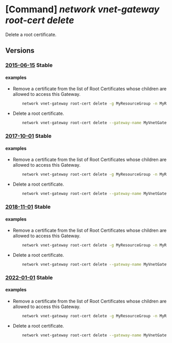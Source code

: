 # [Command] _network vnet-gateway root-cert delete_

Delete a root certificate.

## Versions

### [2015-06-15](/Resources/mgmt-plane/L3N1YnNjcmlwdGlvbnMve30vcmVzb3VyY2Vncm91cHMve30vcHJvdmlkZXJzL21pY3Jvc29mdC5uZXR3b3JrL3ZpcnR1YWxuZXR3b3JrZ2F0ZXdheXMve30=/2015-06-15.xml) **Stable**

<!-- mgmt-plane /subscriptions/{}/resourcegroups/{}/providers/microsoft.network/virtualnetworkgateways/{} 2015-06-15 properties.vpnClientConfiguration.vpnClientRootCertificates[] -->

#### examples

- Remove a certificate from the list of Root Certificates whose children are allowed to access this Gateway.
    ```bash
        network vnet-gateway root-cert delete -g MyResourceGroup -n MyRootCertificate --gateway-name MyVnetGateway
    ```

- Delete a root certificate.
    ```bash
        network vnet-gateway root-cert delete --gateway-name MyVnetGateway --name MyRootCertificate --resource-group MyResourceGroup --subscription MySubscription
    ```

### [2017-10-01](/Resources/mgmt-plane/L3N1YnNjcmlwdGlvbnMve30vcmVzb3VyY2Vncm91cHMve30vcHJvdmlkZXJzL21pY3Jvc29mdC5uZXR3b3JrL3ZpcnR1YWxuZXR3b3JrZ2F0ZXdheXMve30=/2017-10-01.xml) **Stable**

<!-- mgmt-plane /subscriptions/{}/resourcegroups/{}/providers/microsoft.network/virtualnetworkgateways/{} 2017-10-01 properties.vpnClientConfiguration.vpnClientRootCertificates[] -->

#### examples

- Remove a certificate from the list of Root Certificates whose children are allowed to access this Gateway.
    ```bash
        network vnet-gateway root-cert delete -g MyResourceGroup -n MyRootCertificate --gateway-name MyVnetGateway
    ```

- Delete a root certificate.
    ```bash
        network vnet-gateway root-cert delete --gateway-name MyVnetGateway --name MyRootCertificate --resource-group MyResourceGroup --subscription MySubscription
    ```

### [2018-11-01](/Resources/mgmt-plane/L3N1YnNjcmlwdGlvbnMve30vcmVzb3VyY2Vncm91cHMve30vcHJvdmlkZXJzL21pY3Jvc29mdC5uZXR3b3JrL3ZpcnR1YWxuZXR3b3JrZ2F0ZXdheXMve30=/2018-11-01.xml) **Stable**

<!-- mgmt-plane /subscriptions/{}/resourcegroups/{}/providers/microsoft.network/virtualnetworkgateways/{} 2018-11-01 properties.vpnClientConfiguration.vpnClientRootCertificates[] -->

#### examples

- Remove a certificate from the list of Root Certificates whose children are allowed to access this Gateway.
    ```bash
        network vnet-gateway root-cert delete -g MyResourceGroup -n MyRootCertificate --gateway-name MyVnetGateway
    ```

- Delete a root certificate.
    ```bash
        network vnet-gateway root-cert delete --gateway-name MyVnetGateway --name MyRootCertificate --resource-group MyResourceGroup --subscription MySubscription
    ```

### [2022-01-01](/Resources/mgmt-plane/L3N1YnNjcmlwdGlvbnMve30vcmVzb3VyY2Vncm91cHMve30vcHJvdmlkZXJzL21pY3Jvc29mdC5uZXR3b3JrL3ZpcnR1YWxuZXR3b3JrZ2F0ZXdheXMve30=/2022-01-01.xml) **Stable**

<!-- mgmt-plane /subscriptions/{}/resourcegroups/{}/providers/microsoft.network/virtualnetworkgateways/{} 2022-01-01 properties.vpnClientConfiguration.vpnClientRootCertificates[] -->

#### examples

- Remove a certificate from the list of Root Certificates whose children are allowed to access this Gateway.
    ```bash
        network vnet-gateway root-cert delete -g MyResourceGroup -n MyRootCertificate --gateway-name MyVnetGateway
    ```

- Delete a root certificate.
    ```bash
        network vnet-gateway root-cert delete --gateway-name MyVnetGateway --name MyRootCertificate --resource-group MyResourceGroup --subscription MySubscription
    ```
